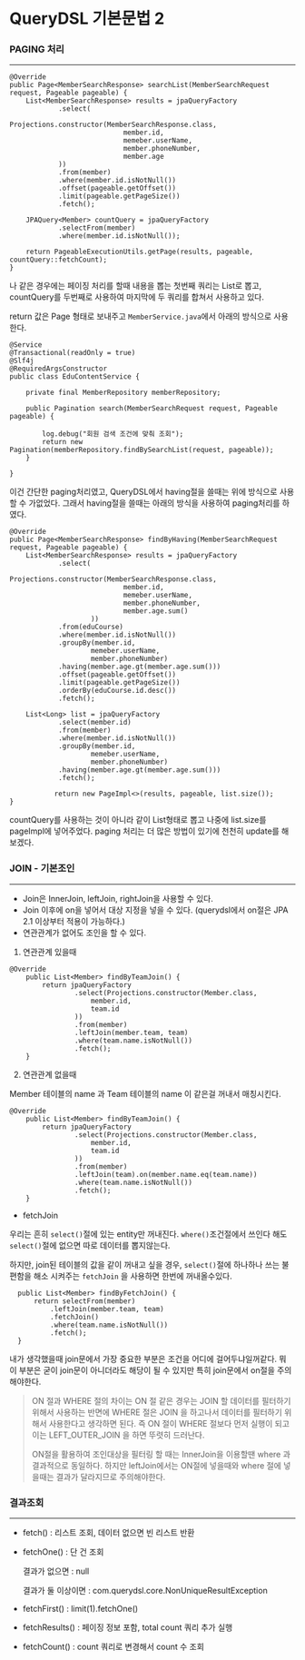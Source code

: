 # QueryDSL 기본문법 2 



### PAGING 처리

------

```
@Override
public Page<MemberSearchResponse> searchList(MemberSearchRequest request, Pageable pageable) {
    List<MemberSearchResponse> results = jpaQueryFactory
            .select(
                    Projections.constructor(MemberSearchResponse.class,
                            member.id,
                            memeber.userName,
                            member.phoneNumber,
                            member.age
            ))
            .from(member)
            .where(member.id.isNotNull())
            .offset(pageable.getOffset())
            .limit(pageable.getPageSize())
            .fetch();

    JPAQuery<Member> countQuery = jpaQueryFactory
            .selectFrom(member)
            .where(member.id.isNotNull());

    return PageableExecutionUtils.getPage(results, pageable, countQuery::fetchCount);
}
```

나 같은 경우에는 페이징 처리를 할때 내용을 뽑는 첫번째 쿼리는 List로 뽑고, countQuery를 두번째로 사용하여 
마지막에 두 쿼리를 합쳐서 사용하고 있다. 

return 값은 Page<MemberSearchResponse> 형태로 보내주고 
`MemberService.java`에서 아래의 방식으로 사용한다. 

```
@Service
@Transactional(readOnly = true)
@Slf4j
@RequiredArgsConstructor
public class EduContentService {

	private final MemberRepository memberRepository;

    public Pagination search(MemberSearchRequest request, Pageable pageable) {

        log.debug("회원 검색 조건에 맞춰 조회");
        return new Pagination(memberRepository.findBySearchList(request, pageable));
    }
    
}

```



이건 간단한 paging처리였고, QueryDSL에서 having절을 쓸때는 위에 방식으로 사용할 수 가없었다.
그래서 having절을 쓸때는 아래의 방식을 사용하여 paging처리를 하였다.

```
@Override
public Page<MemberSearchResponse> findByHaving(MemberSearchRequest request, Pageable pageable) {
    List<MemberSearchResponse> results = jpaQueryFactory
            .select(
                    Projections.constructor(MemberSearchResponse.class,
                            member.id,
                            memeber.userName,
                            member.phoneNumber,
                            member.age.sum()
                    ))
            .from(eduCourse)
            .where(member.id.isNotNull())
            .groupBy(member.id,
                    memeber.userName,
                    member.phoneNumber)
            .having(member.age.gt(member.age.sum()))
            .offset(pageable.getOffset())
            .limit(pageable.getPageSize())
            .orderBy(eduCourse.id.desc())
            .fetch();

    List<Long> list = jpaQueryFactory
            .select(member.id)
            .from(member)
            .where(member.id.isNotNull())
            .groupBy(member.id,
                    memeber.userName,
                    member.phoneNumber)
            .having(member.age.gt(member.age.sum()))
            .fetch();

           return new PageImpl<>(results, pageable, list.size());
}
```

countQuery를 사용하는 것이 아니라 같이 List형태로 뽑고 나중에 list.size를 pageImpl에 넣어주었다. 
paging 처리는 더 많은 방법이 있기에 천천히 update를 해보겠다. 



### JOIN - 기본조인

---

- Join은 InnerJoin, leftJoin, rightJoin을 사용할 수 있다.
- Join 이후에 on을 넣어서 대상 지정을 넣을 수 있다.  (querydsl에서 on절은 JPA 2.1 이상부터 적용이 가능하다.)
- 연관관계가 없어도 조인을 할 수 있다. 

1) 연관관계 있을때

```
@Override
    public List<Member> findByTeamJoin() {
        return jpaQueryFactory
        		.select(Projections.constructor(Member.class,
        			member.id,
        			team.id
                ))
                .from(member)
                .leftJoin(member.team, team)
                .where(team.name.isNotNull())
                .fetch();
    }	
```



2) 연관관계 없을때 

Member 테이블의 name 과 Team 테이블의 name 이 같은걸 꺼내서 매칭시킨다.

```
@Override
    public List<Member> findByTeamJoin() {
        return jpaQueryFactory
        		.select(Projections.constructor(Member.class,
        			member.id,
        			team.id
                ))
                .from(member)
                .leftJoin(team).on(member.name.eq(team.name))
                .where(team.name.isNotNull())
                .fetch();
    }	
```



- fetchJoin

우리는 흔히 `select()`절에 있는 entity만 꺼내진다. 
`where()`조건절에서 쓰인다 해도  `select()`절에 없으면 따로 데이터를 뽑지않는다. 

하지만,
join된 테이블의 값을 같이 꺼내고 싶을 경우, `select()`절에 하나하나 쓰는 불편함을 해소 시켜주는 `fetchJoin` 을 사용하면 한번에 꺼내올수있다. 

```
  public List<Member> findByFetchJoin() {
      return selectFrom(member)
          .leftJoin(member.team, team)
          .fetchJoin()
          .where(team.name.isNotNull())
          .fetch();
  }
```



내가 생각했을때 join문에서 가장 중요한 부분은 조건을 어디에 걸어두냐일꺼같다. 
뭐 이 부분은 굳이 join문이 아니더라도 해당이 될 수 있지만 특히 join문에서 on절을 주의해야한다. 

> ON 절과 WHERE 절의 차이는 ON 절 같은 경우는 JOIN 할 데이터를 필터하기 위해서 사용하는 반면에 
> WHERE 절은 JOIN 을 하고나서 데이터를 필터하기 위해서 사용한다고 생각하면 된다. 
> 즉 ON 절이 WHERE 절보다 먼저 실행이 되고 이는 LEFT_OUTER_JOIN 을 하면 뚜렷히 드러난다.
>
> ON절을 활용하여 조인대상을 필터링 할 때는 InnerJoin을 이용할땐 where 과 결과적으로 동일하다. 
> 하지만 leftJoin에서는 ON절에 넣을때와 where 절에 넣을때는 결과가 달라지므로 주의해야한다. 



### 결과조회 

---

- fetch() : 리스트 조회, 데이터 없으면 빈 리스트 반환

- fetchOne() : 단 건 조회

   결과가 없으면 : null

   결과가 둘 이상이면 : com.querydsl.core.NonUniqueResultException

- fetchFirst() : limit(1).fetchOne()

- fetchResults() : 페이징 정보 포함, total count 쿼리 추가 실행

- fetchCount() : count 쿼리로 변경해서 count 수 조회

